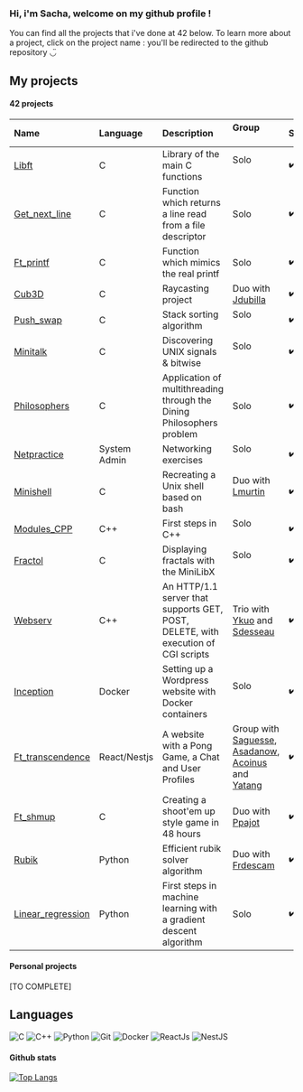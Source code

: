 ### Hi, i'm Sacha, welcome on my github profile !

You can find all the projects that i've done at 42 below. To learn more about a project, click on the project name : you'll be redirected to the github repository ◡̈

## My projects

#### 42 projects

| Name                                   | Language     | Description                 | Group                                                               | Status | How interesting? |
|:---------------------------------------|:-------------|:----------------------------|:--------------------------------------------------------------------|:-------|:---|
| [Libft][42-libft]                      | C            | Library of the main C functions | Solo                                                       | ✔️|   ★|
| [Get_next_line][42-get_next_line]      | C            | Function which returns a line read from a file descriptor| Solo                                    | ✔️| ★|
| [Ft_printf][42-ft_printf]              | C            | Function which mimics the real printf | Solo                                             |✔️| ★|
| [Cub3D][42-cub3d]                      | C            | Raycasting project| Duo with [Jdubilla][Jdubilla]                                              |✔️| ★★★|
| [Push_swap][42-push_swap]              | C            | Stack sorting algorithm| Solo                                                                 |✔️|★★★|
| [Minitalk][42-minitalk]                | C            | Discovering UNIX signals & bitwise | Solo                                                 |✔️|★★|
| [Philosophers][42-Philosophers]        | C            | Application of multithreading through the Dining Philosophers problem | Solo |✔️|★★★★|
| [Netpractice][42-netpractice]          | System Admin | Networking exercises| Solo                                                               |✔️| ★★|
| [Minishell][42-Minishell]              | C            | Recreating a Unix shell based on bash| Duo with [Lmurtin][Lmurtin]                      |✔️|★★★★|
| [Modules_CPP][42-CPP_Modules]          | C++          | First steps in C++ | Solo                                                              |✔️|★★★|
| [Fractol][42-fractol]                  | C            | Displaying fractals with the MiniLibX  | Solo                                           |✔️|★★★★|
| [Webserv][42-Webserv]                  | C++          | An HTTP/1.1 server that supports GET, POST, DELETE, with execution of CGI scripts | Trio with [Ykuo][Ykuo] and [Sdesseau][Sdesseau]                              |✔️|★★★★|
| [Inception][42-Inception]              | Docker       | Setting up a Wordpress website with Docker containers | Solo                                        |✔️|★★★|
| [Ft_transcendence][42-ft_transcendence]| React/Nestjs | A website with a Pong Game, a Chat and User Profiles | Group with [Saguesse][Saguesse], [Asadanow][Asadanow], [Acoinus][Acoinus] and [Yatang][Yatang] | ✔️ |★★★★|
| [Ft_shmup][42-ft-shmup]                | C            | Creating a shoot'em up style game in 48 hours  | Duo with [Ppajot][Ppajot]                         |✔️|★★★|
| [Rubik][42-rubik]                      | Python       | Efficient rubik solver algorithm  | Duo with [Frdescam][Frdescam]                                     |✔️|★★★★|
| [Linear_regression][linear_regression] | Python       | First steps in machine learning with a gradient descent algorithm | Solo                               | ✔️|★★★★|

#### Personal projects

[TO COMPLETE]

## Languages

![C]
![C++]
![Python]
![Git]
![Docker]
![ReactJs]
![NestJS]

<!-- Lien repo github --->

[42-CPP_Modules]:https://github.com/pareidolies/42-cpp_pool
[42-libft]: https://github.com/pareidolies/42-libft
[42-get_next_line]: https://github.com/pareidolies/42-get_next_line
[42-ft_printf]:https://github.com/pareidolies/42-ft_printf
[42-fractol]:https://github.com/pareidolies/42-fract-ol
[42-push_swap]:https://github.com/pareidolies/42-push_swap
[42-minitalk]:https://github.com/pareidolies/42-minitalk
[42-Philosophers]:https://github.com/pareidolies/42-philosophers
[42-Minishell]:https://github.com/pareidolies/42-minishell
[42-Webserv]:https://github.com/pareidolies/42-webserv
[42-Inception]:https://github.com/pareidolies/42-inception
[42-ft_transcendence]:https://github.com/alex-sdn/ft_transcendence
[linear_regression]:https://github.com/pareidolies/42-ft_linear_regression
[42-rubik]:https://github.com/frdescam/rubik
[42-cub3d]:https://github.com/pareidolies/42-cub3d
[42-netpractice]:https://github.com/pareidolies/42-netpractice
[42-ft-shmup]:https://github.com/pareidolies/42-ft_shmup

<!-- Mates --->

[Jdubilla]:https://github.com/jdubilla
[Lmurtin]:https://github.com/LeaMurtin
[Ykuo]:https://github.com/Chenade
[Sdesseau]:https://github.com/sdesseau
[Saguesse]:https://github.com/swilene
[Asadanow]:https://github.com/alex-sdn
[Acoinus]:https://github.com/ob-teau
[Yatang]:https://github.com/yahuitang227
[Ppajot]:https://github.com/pypajot
[Frdescam]:https://github.com/frdescam

<!-- Github Link --->

[C]: https://img.shields.io/badge/C-%2300599C.svg?style=for-the-badge&logo=c&logoColor=white
[C++]: https://img.shields.io/badge/C++-%2300599C.svg?style=for-the-badge&logo=c%2B%2B&logoColor=white
[Docker]: https://img.shields.io/badge/Docker-2CA5E0?style=for-the-badge&logo=docker&logoColor=white
[Python]: https://img.shields.io/badge/Python-3776AB?style=for-the-badge&logo=python&logoColor=white
[ReactJs]: https://img.shields.io/badge/React-20232A?style=for-the-badge&logo=react&logoColor=61DAFB
[NestJs]: https://img.shields.io/badge/-NestJs-ea2845?style=for-the-badge&logo=nestjs&logoColor=white
[Git]: https://img.shields.io/badge/git-%23F05033.svg?style=for-the-badge&logo=git&logoColor=white

#### Github stats

[![Top Langs](https://github-readme-stats.vercel.app/api/top-langs/?username=pareidolies&layout=compact&theme=apprentice)](https://github.com/anuraghazra/github-readme-stats)

<!--
**pareidolies/pareidolies** is a ✨ _special_ ✨ repository because its `README.md` (this file) appears on your GitHub profile.

Here are some ideas to get you started:

- 🔭 I’m currently working on ...
- 🌱 I’m currently learning ...
- 👯 I’m looking to collaborate on ...
- 🤔 I’m looking for help with ...
- 💬 Ask me about ...
- 📫 How to reach me: ...
- 😄 Pronouns: ...
- ⚡ Fun fact: ...
-->
